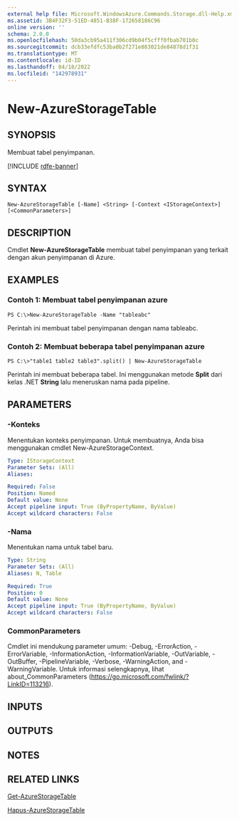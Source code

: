 ```yaml
---
external help file: Microsoft.WindowsAzure.Commands.Storage.dll-Help.xml
ms.assetid: 3B4F32F3-51ED-4851-B38F-172658186C96
online version: ''
schema: 2.0.0
ms.openlocfilehash: 50da3cb95a411f306cd9b04f5cfff0fbab701b0c
ms.sourcegitcommit: dcb33efdfc53ba0b2f271e883021de84878d1f31
ms.translationtype: MT
ms.contentlocale: id-ID
ms.lasthandoff: 04/18/2022
ms.locfileid: "142978931"
---
```

# New-AzureStorageTable

## SYNOPSIS
Membuat tabel penyimpanan.

[!INCLUDE [rdfe-banner](../../includes/rdfe-banner.md)]

## SYNTAX

```
New-AzureStorageTable [-Name] <String> [-Context <IStorageContext>] [<CommonParameters>]
```

## DESCRIPTION
Cmdlet **New-AzureStorageTable** membuat tabel penyimpanan yang terkait dengan akun penyimpanan di Azure.

## EXAMPLES

### Contoh 1: Membuat tabel penyimpanan azure
```
PS C:\>New-AzureStorageTable -Name "tableabc"
```

Perintah ini membuat tabel penyimpanan dengan nama tableabc.

### Contoh 2: Membuat beberapa tabel penyimpanan azure
```
PS C:\>"table1 table2 table3".split() | New-AzureStorageTable
```

Perintah ini membuat beberapa tabel.
Ini menggunakan metode **Split** dari kelas .NET **String** lalu meneruskan nama pada pipeline.

## PARAMETERS

### -Konteks
Menentukan konteks penyimpanan.
Untuk membuatnya, Anda bisa menggunakan cmdlet New-AzureStorageContext.

```yaml
Type: IStorageContext
Parameter Sets: (All)
Aliases: 

Required: False
Position: Named
Default value: None
Accept pipeline input: True (ByPropertyName, ByValue)
Accept wildcard characters: False
```

### -Nama
Menentukan nama untuk tabel baru.

```yaml
Type: String
Parameter Sets: (All)
Aliases: N, Table

Required: True
Position: 0
Default value: None
Accept pipeline input: True (ByPropertyName, ByValue)
Accept wildcard characters: False
```

### CommonParameters
Cmdlet ini mendukung parameter umum: -Debug, -ErrorAction, -ErrorVariable, -InformationAction, -InformationVariable, -OutVariable, -OutBuffer, -PipelineVariable, -Verbose, -WarningAction, and -WarningVariable. Untuk informasi selengkapnya, lihat about_CommonParameters (https://go.microsoft.com/fwlink/?LinkID=113216).

## INPUTS

## OUTPUTS

## NOTES

## RELATED LINKS

[Get-AzureStorageTable](./Get-AzureStorageTable.md)

[Hapus-AzureStorageTable](./Remove-AzureStorageTable.md)


